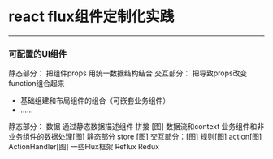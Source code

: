 # react flux组件定制化实践

------------------

### 可配置的UI组件

静态部分：
    把组件props 用统一数据结构结合
交互部分：
    把导致props改变function组合起来

* 基础组建和布局组件的组合（可嵌套业务组件）
* ……

静态部分：
    数据
        通过静态数据描述组件
    拼接
        [图]
    数据流和context
        业务组件和非业务组件的数据处理[图]
    静态部分 store
        [图]
交互部分：[图]
    规则[图]
    action[图]
    ActionHandler[图]
一些Flux框架
    Reflux
    Redux




